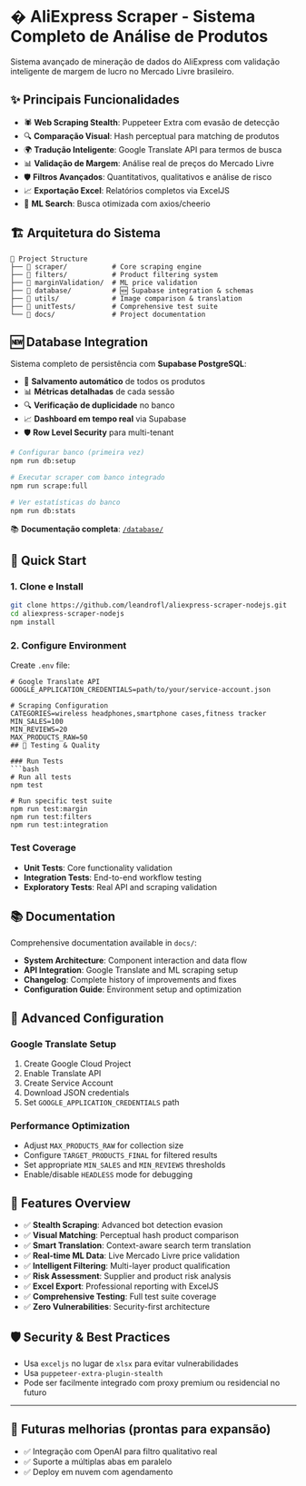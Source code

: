 
# � AliExpress Scraper - Sistema Completo de Análise de Produtos

Sistema avançado de mineração de dados do AliExpress com validação inteligente de margem de lucro no Mercado Livre brasileiro.

## ✨ Principais Funcionalidades

- 🕷️ **Web Scraping Stealth**: Puppeteer Extra com evasão de detecção
- 🔍 **Comparação Visual**: Hash perceptual para matching de produtos
- 🌍 **Tradução Inteligente**: Google Translate API para termos de busca
- 📊 **Validação de Margem**: Análise real de preços do Mercado Livre
- 🛡️ **Filtros Avançados**: Quantitativos, qualitativos e análise de risco
- 📈 **Exportação Excel**: Relatórios completos via ExcelJS
- 🎯 **ML Search**: Busca otimizada com axios/cheerio

## 🏗️ Arquitetura do Sistema

```
📁 Project Structure
├── 📁 scraper/           # Core scraping engine
├── 📁 filters/           # Product filtering system
├── 📁 marginValidation/  # ML price validation
├── 📁 database/          # 🆕 Supabase integration & schemas
├── 📁 utils/             # Image comparison & translation
├── 📁 unitTests/         # Comprehensive test suite
└── 📁 docs/              # Project documentation
```

## 🆕 **Database Integration**

Sistema completo de persistência com **Supabase PostgreSQL**:

- 💾 **Salvamento automático** de todos os produtos
- 📊 **Métricas detalhadas** de cada sessão
- 🔍 **Verificação de duplicidade** no banco
- 📈 **Dashboard em tempo real** via Supabase
- 🛡️ **Row Level Security** para multi-tenant

```bash
# Configurar banco (primeira vez)
npm run db:setup

# Executar scraper com banco integrado
npm run scrape:full

# Ver estatísticas do banco
npm run db:stats
```

📚 **Documentação completa**: [`/database/`](./database/)

## 🚀 Quick Start

### 1. **Clone e Install**

```bash
git clone https://github.com/leandrofl/aliexpress-scraper-nodejs.git
cd aliexpress-scraper-nodejs
npm install
```

### 2. **Configure Environment**

Create `.env` file:

```env
# Google Translate API
GOOGLE_APPLICATION_CREDENTIALS=path/to/your/service-account.json

# Scraping Configuration
CATEGORIES=wireless headphones,smartphone cases,fitness tracker
MIN_SALES=100
MIN_REVIEWS=20
MAX_PRODUCTS_RAW=50
## 🧪 Testing & Quality

### Run Tests
```bash
# Run all tests
npm test

# Run specific test suite
npm run test:margin
npm run test:filters
npm run test:integration
```

### Test Coverage
- **Unit Tests**: Core functionality validation
- **Integration Tests**: End-to-end workflow testing
- **Exploratory Tests**: Real API and scraping validation

## 📚 Documentation

Comprehensive documentation available in `docs/`:

- **System Architecture**: Component interaction and data flow
- **API Integration**: Google Translate and ML scraping setup
- **Changelog**: Complete history of improvements and fixes
- **Configuration Guide**: Environment setup and optimization

## 🔧 Advanced Configuration

### Google Translate Setup
1. Create Google Cloud Project
2. Enable Translate API
3. Create Service Account
4. Download JSON credentials
5. Set `GOOGLE_APPLICATION_CREDENTIALS` path

### Performance Optimization
- Adjust `MAX_PRODUCTS_RAW` for collection size
- Configure `TARGET_PRODUCTS_FINAL` for filtered results
- Set appropriate `MIN_SALES` and `MIN_REVIEWS` thresholds
- Enable/disable `HEADLESS` mode for debugging

## 🚀 Features Overview

- ✅ **Stealth Scraping**: Advanced bot detection evasion
- ✅ **Visual Matching**: Perceptual hash product comparison
- ✅ **Smart Translation**: Context-aware search term translation
- ✅ **Real-time ML Data**: Live Mercado Livre price validation
- ✅ **Intelligent Filtering**: Multi-layer product qualification
- ✅ **Risk Assessment**: Supplier and product risk analysis
- ✅ **Excel Export**: Professional reporting with ExcelJS
- ✅ **Comprehensive Testing**: Full test suite coverage
- ✅ **Zero Vulnerabilities**: Security-first architecture

## 🛡️ Security & Best Practices

- Usa `exceljs` no lugar de `xlsx` para evitar vulnerabilidades
- Usa `puppeteer-extra-plugin-stealth`
- Pode ser facilmente integrado com proxy premium ou residencial no futuro

---

## 🔄 Futuras melhorias (prontas para expansão)

- ✅ Integração com OpenAI para filtro qualitativo real
- ✅ Suporte a múltiplas abas em paralelo
- ✅ Deploy em nuvem com agendamento
